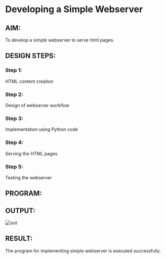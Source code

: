 # Developing a Simple Webserver
## AIM:
To develop a simple webserver to serve html pages.

## DESIGN STEPS:
### Step 1: 
HTML content creation
### Step 2:
Design of webserver workflow
### Step 3:
Implementation using Python code
### Step 4:
Serving the HTML pages.
### Step 5:
Testing the webserver

## PROGRAM:


## OUTPUT:

![out](https://github.com/santhoshs2004/simplewebserver/assets/129157717/93c6d286-fe2e-4aee-ad02-953c8c66d476)



## RESULT:
The program for implementing simple webserver is executed successfully.
